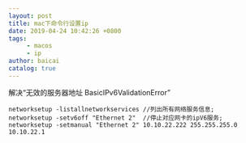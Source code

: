 ```yaml
---
layout: post
title: mac下命令行设置ip
date: 2019-04-24 10:42:26 +0800
tags:
     - macos
     - ip
author: baicai
catalog: true
---
```


解决“无效的服务器地址 BasicIPv6ValidationError”
~~~
networksetup -listallnetworkservices //列出所有网络服务信息;
networksetup -setv6off "Ethernet 2"  //停止对应网卡的ipV6服务;
networksetup -setmanual "Ethernet 2" 10.10.22.222 255.255.255.0 10.10.22.1
~~~